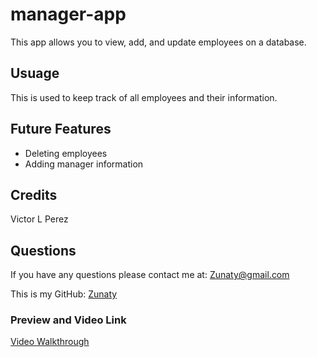 # manager-app

This app allows you to view, add, and update employees on a database.

## Usuage

This is used to keep track of all employees and their information.

## Future Features

- Deleting employees
- Adding manager information

## Credits

Victor L Perez

## Questions

If you have any questions please contact me at: [Zunaty@gmail.com](Zunaty@gmail.com) 

This is my GitHub: [Zunaty](https://github.com/Zunaty) 

### Preview and Video Link

[Video Walkthrough](https://drive.google.com/file/d/14j0smoXUmu2cH6skp2pKz56GsMDv9fWW/view)